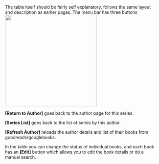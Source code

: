The table itself should be fairly self explanatory, follows the same layout and description as earlier pages. The menu bar has three buttons <br><img src="https://imgur.com/vOEi6dI.png" width="300">

**[Return to Author]** goes back to the author page for this series.

**[Series List]** goes back to the list of series by this author

**[Refresh Author]** reloads the author details and list of their books from goodreads/googlebooks.

In the table you can change the status of individual books, and each book has an **[Edit]** button which allows you to edit the book details or do a manual search. 
